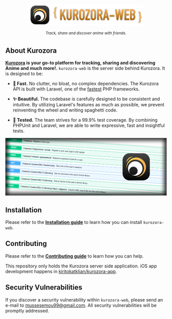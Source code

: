 <p align="center"><img src=".github/repo-logo.png"></p>

<p align="center">
    <sup><em>Track, share and discover anime with friends.</em></sup>
</p>

## About Kurozora

**[Kurozora](https://kurozora.app/) is your go-to platform for tracking, sharing and discovering Anime and much more!.** `kurozora-web` is the server side behind Kurozora. It is designed to be:

* **💨 Fast.** No clutter, no bloat, no complex dependencies. The Kurozora API is built with Laravel, one of the [fastest](http://www.phpbenchmarks.com/en/benchmark/laravel/5.8) PHP frameworks.

* **✨ Beautiful.** The codebase is carefully designed to be consistent and intuitive. By utilizing Laravel's features as much as possible, we prevent reinventing the wheel and writing spaghetti code.

* **🧪 Tested.** The team strives for a 99.9% test coverage. By combining PHPUnit and Laravel, we are able to write expressive, fast and insightful tests.

![screenshot](.github/repo-banner.png)

## Installation

Please refer to the **[Installation guide](INSTALLATION.md)** to learn how you can install `kurozora-web`.

## Contributing

Please refer to the **[Contributing guide](CONTRIBUTING.md)** to learn how you can help.

This repository only holds the Kurozora server side application. iOS app development happens in [kiritokatklian/kurozora-app](https://github.com/kiritokatklian/kurozora-app).

## Security Vulnerabilities

If you discover a security vulnerability within `kurozora-web`, please send an e-mail to [mussesemou99@gmail.com](mailto:mussesemou99@gmail.com). All security vulnerabilities will be promptly addressed.

